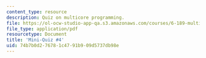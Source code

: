 ```yaml
---
content_type: resource
description: Quiz on multicore programming.
file: https://ol-ocw-studio-app-qa.s3.amazonaws.com/courses/6-189-multicore-programming-primer-january-iap-2007/74b7b0d276781c4791b909d5737db98e_quiz4.pdf
file_type: application/pdf
resourcetype: Document
title: 'Mini-Quiz #4'
uid: 74b7b0d2-7678-1c47-91b9-09d5737db98e
---
```

